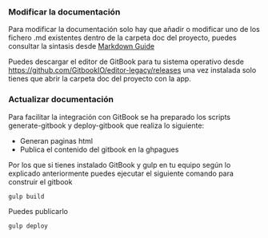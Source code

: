 ### Modificar la documentación
Para modificar la documentación solo hay que añadir o modificar uno de los fichero .md existentes dentro de la carpeta doc del proyecto, puedes consultar la sintasis desde [Markdown Guide](https://guides.github.com/features/mastering-markdown/)

Puedes descargar el editor de GitBook para tu sistema operativo desde https://github.com/GitbookIO/editor-legacy/releases una vez instalada solo tienes que abrir la carpeta doc del proyecto con la app.



### Actualizar documentación

Para facilitar la integración con GitBook se ha preparado los scripts generate-gitbook y deploy-gitbook que realiza lo siguiente:

* Generan paginas html
* Publica el contenido del gitbook en la ghpagues


Por los que si tienes instalado GitBook y gulp en tu equipo según lo explicado anteriormente puedes ejecutar el siguiente comando para construir el gitbook

````
gulp build
````

Puedes publicarlo

````
gulp deploy
````